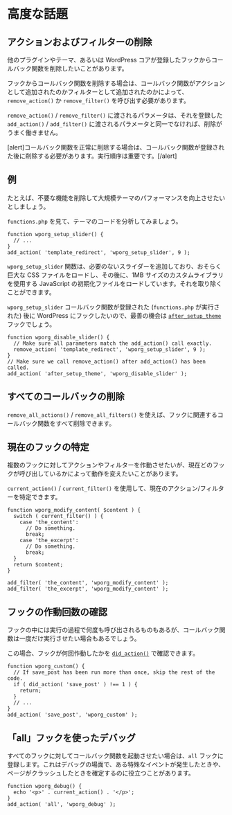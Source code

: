 <!--
# Advanced Topics
-->

# 高度な話題

<!--
## Removing Actions and Filters
-->

## アクションおよびフィルターの削除

<!--
Sometimes you want to remove a callback function from a hook that another plugin, theme or even WordPress Core has registered.
-->

他のプラグインやテーマ、あるいは WordPress コアが登録したフックからコールバック関数を削除したいことがあります。

<!--
To remove a callback function from a hook, you need to call `remove_action()` or `remove_filter()`, depending whether the callback function was added as an Action or a Filter.
-->

フックからコールバック関数を削除する場合は、コールバック関数がアクションとして追加されたのかフィルターとして追加されたのかによって、`remove_action()` か `remove_filter()` を呼び出す必要があります。

<!--
The parameters passed to `remove_action()` / `remove_filter()` must be identical to the parameters passed to `add_action()` / `add_filter()` that registered it, or the removal won't work.
-->

`remove_action()` / `remove_filter()` に渡されるパラメータは、それを登録した `add_action()` / `add_filter()` に渡されるパラメータと同一でなければ、削除がうまく働きません。

<!--
[alert]To successfully remove a callback function you must perform the removal after the callback function was registered. The order of execution is important.[/alert]
-->

[alert]コールバック関数を正常に削除する場合は、コールバック関数が登録された後に削除する必要があります。実行順序は重要です。[/alert]

<!--
## Example
-->

## 例

<!--
Let's say we want to improve the performance of a large theme by removing unnecessary functionality.
-->

たとえば、不要な機能を削除して大規模テーマのパフォーマンスを向上させたいとしましょう。

<!--
Let's analyze the theme's code by looking into `functions.php`.
-->

`functions.php` を見て、テーマのコードを分析してみましょう。

```
function wporg_setup_slider() {
  // ...
}
add_action( 'template_redirect', 'wporg_setup_slider', 9 );
```

<!--
The `wporg_setup_slider` function is adding a slider that we don't need, which probably loads a huge CSS file followed by a JavaScript initialization file which uses a custom written library the size of 1MB. We can can get rid of that.
-->

`wporg_setup_slider` 関数は、必要のないスライダーを追加しており、おそらく巨大な CSS ファイルをロードし、その後に、1MB サイズのカスタムライブラリを使用する JavaScript の初期化ファイルをロードしています。それを取り除くことができます。

<!--
Since we want to hook into WordPress after the `wporg_setup_slider` callback function was registered (`functions.php` executed) our best chance would be the [`after_setup_theme`](https://developer.wordpress.org/reference/hooks/after_setup_theme/) hook.
-->

`wporg_setup_slider` コールバック関数が登録された (`functions.php` が実行された) 後に WordPress にフックしたいので、最善の機会は [`after_setup_theme`](https://developer.wordpress.org/reference/hooks/after_setup_theme/) フックでしょう。

```
function wporg_disable_slider() {
  // Make sure all parameters match the add_action() call exactly.
  remove_action( 'template_redirect', 'wporg_setup_slider', 9 );
}
// Make sure we call remove_action() after add_action() has been called.
add_action( 'after_setup_theme', 'wporg_disable_slider' );
```

<!--
## Removing All Callbacks
-->

## すべてのコールバックの削除

<!--
You can also remove all of the callback functions associated with a hook by using `remove_all_actions()` / `remove_all_filters()`.
-->

`remove_all_actions()` / `remove_all_filters()` を使えば、フックに関連するコールバック関数をすべて削除できます。

<!--
## Determining the Current Hook
-->

## 現在のフックの特定

<!--
Sometimes you want to run an Action or a Filter on multiple hooks, but behave differently based on which one is currently calling it.
-->

複数のフックに対してアクションやフィルターを作動させたいが、現在どのフックが呼び出しているかによって動作を変えたいことがあります。

<!--
You can use the `current_action()` / `current_filter()` to determine the current Action / Filter.
-->

`current_action()` / `current_filter()` を使用して、現在のアクション/フィルターを特定できます。

```
function wporg_modify_content( $content ) {
  switch ( current_filter() ) {
    case 'the_content':
      // Do something.
      break;
    case 'the_excerpt':
      // Do something.
      break;
  }
  return $content;
}

add_filter( 'the_content', 'wporg_modify_content' );
add_filter( 'the_excerpt', 'wporg_modify_content' );
```

<!--
## Checking How Many Times a Hook Has Run
-->

## フックの作動回数の確認

<!--
Some hooks are called multiple times in the course of execution, but you may only want your callback function to run once.
-->

フックの中には実行の過程で何度も呼び出されるものもあるが、コールバック関数は一度だけ実行させたい場合もあるでしょう。

<!--
In this situation, you can check how many times the hook has run with the [`did_action()`](https://developer.wordpress.org/reference/functions/did_action/).
-->


この場合、フックが何回作動したかを [`did_action()`](https://developer.wordpress.org/reference/functions/did_action/) で確認できます。

```
function wporg_custom() {
  // If save_post has been run more than once, skip the rest of the code.
  if ( did_action( 'save_post' ) !== 1 ) {
    return;
  }
  // ...
}
add_action( 'save_post', 'wporg_custom' );
```

<!--
## Debugging with the "all" Hook
-->

## 「all」フックを使ったデバッグ

<!--
If you want a callback function to fire on every single hook, you can register it to the `all` hook. Sometimes this is useful in debugging situations to help determine when a particular event is happening or when a page is crashing.
-->

すべてのフックに対してコールバック関数を起動させたい場合は、`all` フックに登録します。これはデバッグの場面で、ある特殊なイベントが発生したときや、ページがクラッシュしたときを確定するのに役立つことがあります。

```
function wporg_debug() {
  echo '<p>' . current_action() . '</p>';
}
add_action( 'all', 'wporg_debug' );
```
